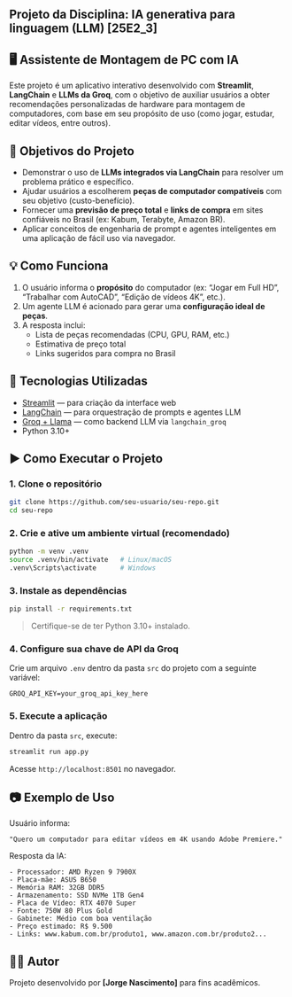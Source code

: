 ## Projeto da Disciplina: IA generativa para linguagem (LLM) [25E2_3]


## 🖥️ Assistente de Montagem de PC com IA

Este projeto é um aplicativo interativo desenvolvido com **Streamlit**, **LangChain** e **LLMs da Groq**, com o objetivo de auxiliar usuários a obter recomendações personalizadas de hardware para montagem de computadores, com base em seu propósito de uso (como jogar, estudar, editar vídeos, entre outros).


## 📌 Objetivos do Projeto

- Demonstrar o uso de **LLMs integrados via LangChain** para resolver um problema prático e específico.
- Ajudar usuários a escolherem **peças de computador compatíveis** com seu objetivo (custo-benefício).
- Fornecer uma **previsão de preço total** e **links de compra** em sites confiáveis no Brasil (ex: Kabum, Terabyte, Amazon BR).
- Aplicar conceitos de engenharia de prompt e agentes inteligentes em uma aplicação de fácil uso via navegador.


## 💡 Como Funciona

1. O usuário informa o **propósito** do computador (ex: “Jogar em Full HD”, “Trabalhar com AutoCAD”, “Edição de vídeos 4K”, etc.).
2. Um agente LLM é acionado para gerar uma **configuração ideal de peças**.
3. A resposta inclui:
   - Lista de peças recomendadas (CPU, GPU, RAM, etc.)
   - Estimativa de preço total
   - Links sugeridos para compra no Brasil


## 🧱 Tecnologias Utilizadas

- [Streamlit](https://streamlit.io/) — para criação da interface web
- [LangChain](https://www.langchain.com/) — para orquestração de prompts e agentes LLM
- [Groq + Llama](https://console.groq.com/) — como backend LLM via `langchain_groq`
- Python 3.10+


## ▶️ Como Executar o Projeto

### 1. Clone o repositório

```bash
git clone https://github.com/seu-usuario/seu-repo.git
cd seu-repo
````

### 2. Crie e ative um ambiente virtual (recomendado)

```bash
python -m venv .venv
source .venv/bin/activate   # Linux/macOS
.venv\Scripts\activate      # Windows
```

### 3. Instale as dependências

```bash
pip install -r requirements.txt
```

> Certifique-se de ter Python 3.10+ instalado.

### 4. Configure sua chave de API da Groq

Crie um arquivo `.env` dentro da pasta `src` do projeto com a seguinte variável:

```env
GROQ_API_KEY=your_groq_api_key_here
```

### 5. Execute a aplicação

Dentro da pasta `src`, execute:

```bash
streamlit run app.py
```

Acesse `http://localhost:8501` no navegador.


## 📷 Exemplo de Uso

Usuário informa:

```
"Quero um computador para editar vídeos em 4K usando Adobe Premiere."
```

Resposta da IA:

```
- Processador: AMD Ryzen 9 7900X
- Placa-mãe: ASUS B650
- Memória RAM: 32GB DDR5
- Armazenamento: SSD NVMe 1TB Gen4
- Placa de Vídeo: RTX 4070 Super
- Fonte: 750W 80 Plus Gold
- Gabinete: Médio com boa ventilação
- Preço estimado: R$ 9.500
- Links: www.kabum.com.br/produto1, www.amazon.com.br/produto2...
```


## 👨‍💻 Autor

Projeto desenvolvido por **\[Jorge Nascimento]** para fins acadêmicos.

